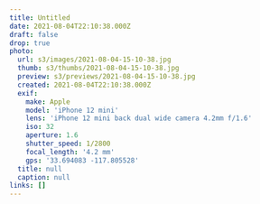 ```yaml
---
title: Untitled
date: 2021-08-04T22:10:38.000Z
draft: false
drop: true
photo:
  url: s3/images/2021-08-04-15-10-38.jpg
  thumb: s3/thumbs/2021-08-04-15-10-38.jpg
  preview: s3/previews/2021-08-04-15-10-38.jpg
  created: 2021-08-04T22:10:38.000Z
  exif:
    make: Apple
    model: 'iPhone 12 mini'
    lens: 'iPhone 12 mini back dual wide camera 4.2mm f/1.6'
    iso: 32
    aperture: 1.6
    shutter_speed: 1/2800
    focal_length: '4.2 mm'
    gps: '33.694083 -117.805528'
  title: null
  caption: null
links: []
---
```

